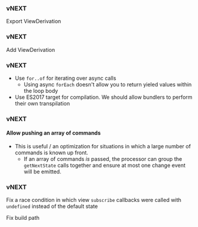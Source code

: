 

### vNEXT
Export ViewDerivation

### vNEXT
Add ViewDerivation

### vNEXT
- Use `for..of` for iterating over async calls
  - Using async `forEach` doesn't allow you to return yieled values within the loop body
- Use ES2017 target for compilation. We should allow bundlers to perform their own transpilation

### vNEXT
#### Allow pushing an array of commands

- This is useful / an optimization for situations in which a large number of commands is known up front.
  - If an array of commands _is_ passed, the processor can group the `getNextState` calls together and ensure at most one change event will be emitted.

### vNEXT
Fix a race condition in which view `subscribe` callbacks were called with `undefined` instead of the default state

Fix build path

